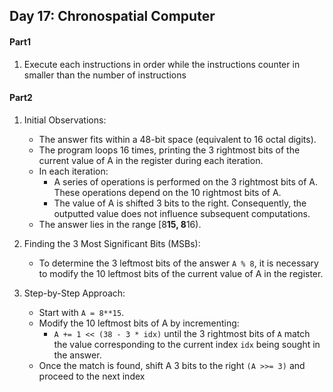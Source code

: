 ## Day 17: Chronospatial Computer 

#### Part1
1. Execute each instructions in order while the instructions counter in smaller than the number of instructions

#### Part2
1. Initial Observations:
    - The answer fits within a 48-bit space (equivalent to 16 octal digits).
    - The program loops 16 times, printing the 3 rightmost bits of the current value of A in the register during each iteration.
    - In each iteration:
        - A series of operations is performed on the 3 rightmost bits of A. These operations depend on the 10 rightmost bits of A.
        - The value of A is shifted 3 bits to the right. Consequently, the outputted value does not influence subsequent computations.
    - The answer lies in the range [8**15, 8**16).

2. Finding the 3 Most Significant Bits (MSBs):
    - To determine the 3 leftmost bits of the answer `A % 8`, it is necessary to modify the 10 leftmost bits of the current value of A in the register.

3. Step-by-Step Approach:
    - Start with `A = 8**15`.
    - Modify the 10 leftmost bits of A by incrementing:
        - `A += 1 << (38 - 3 * idx)` until the 3 rightmost bits of `A` match the value corresponding to the current index `idx` being sought in the answer.
    - Once the match is found, shift A 3 bits to the right `(A >>= 3)` and proceed to the next index 


